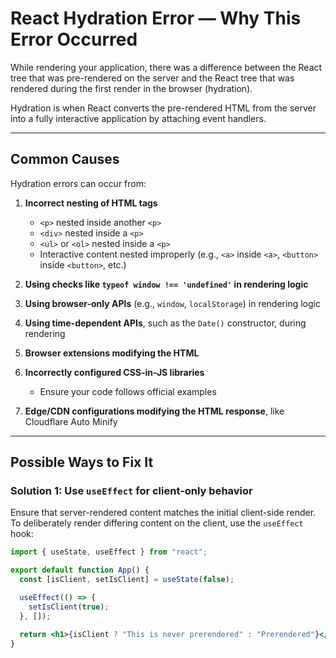 # React Hydration Error — Why This Error Occurred

While rendering your application, there was a difference between the React tree that was pre-rendered on the server and the React tree that was rendered during the first render in the browser (hydration).

Hydration is when React converts the pre-rendered HTML from the server into a fully interactive application by attaching event handlers.

---

## Common Causes

Hydration errors can occur from:

1. **Incorrect nesting of HTML tags**
   - `<p>` nested inside another `<p>`
   - `<div>` nested inside a `<p>`
   - `<ul>` or `<ol>` nested inside a `<p>`
   - Interactive content nested improperly (e.g., `<a>` inside `<a>`, `<button>` inside `<button>`, etc.)

2. **Using checks like `typeof window !== 'undefined'` in rendering logic**

3. **Using browser-only APIs** (e.g., `window`, `localStorage`) in rendering logic

4. **Using time-dependent APIs**, such as the `Date()` constructor, during rendering

5. **Browser extensions modifying the HTML**

6. **Incorrectly configured CSS-in-JS libraries**
   - Ensure your code follows official examples

7. **Edge/CDN configurations modifying the HTML response**, like Cloudflare Auto Minify

---

## Possible Ways to Fix It

### **Solution 1: Use `useEffect` for client-only behavior**

Ensure that server-rendered content matches the initial client-side render. To deliberately render differing content on the client, use the `useEffect` hook:

```jsx
import { useState, useEffect } from "react";

export default function App() {
  const [isClient, setIsClient] = useState(false);

  useEffect(() => {
    setIsClient(true);
  }, []);

  return <h1>{isClient ? "This is never prerendered" : "Prerendered"}</h1>;
}
```
